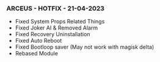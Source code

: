 ### ARCEUS - HOTFIX - 21-04-2023
* Fixed System Props Related Things
* Fixed Joker AI & Removed Alarm
* Fixed Recovery Uninstallation
* Fixed Auto Reboot
* Fixed Bootloop saver (May not work with magisk delta)
* Rebased Module
